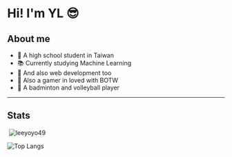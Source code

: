 # Hi! I'm YL :sunglasses:

## About me 
- :book: A high school student in Taiwan 
- 📚 Currently studying  Machine Learning 
- :palm_tree: And also web development too 
- :wind_chime: Also a gamer in loved with BOTW 
- :volleyball: A badminton and volleyball player 

---
## Stats


<p>&nbsp;<img align="center" src="https://github-readme-stats.vercel.app/api?username=leeyoyo49&show_icons=true&theme=rose_pine&locale=en" alt="leeyoyo49" /></p>

![Top Langs](https://github-readme-stats.vercel.app/api/top-langs/?username=leeyoyo49&layout=compact&theme=tokyonight&hide_border=true)
